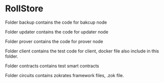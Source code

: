 # RollStore
Folder backup contains the code for bakcup node

Folder updater contains the code for updater node

Folder prover contains the code for prover node

Folder client contains the test code for client, docker file also include in this folder.

Folder contracts contains test smart contracts

Folder circuits contains zokrates framework files, .zok file.
